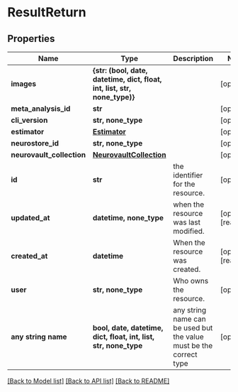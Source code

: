 # ResultReturn


## Properties
Name | Type | Description | Notes
------------ | ------------- | ------------- | -------------
**images** | **{str: (bool, date, datetime, dict, float, int, list, str, none_type)}** |  | [optional] 
**meta_analysis_id** | **str** |  | [optional] 
**cli_version** | **str, none_type** |  | [optional] 
**estimator** | [**Estimator**](Estimator.md) |  | [optional] 
**neurostore_id** | **str, none_type** |  | [optional] 
**neurovault_collection** | [**NeurovaultCollection**](NeurovaultCollection.md) |  | [optional] 
**id** | **str** | the identifier for the resource. | [optional] 
**updated_at** | **datetime, none_type** | when the resource was last modified. | [optional] [readonly] 
**created_at** | **datetime** | When the resource was created. | [optional] [readonly] 
**user** | **str, none_type** | Who owns the resource. | [optional] 
**any string name** | **bool, date, datetime, dict, float, int, list, str, none_type** | any string name can be used but the value must be the correct type | [optional]

[[Back to Model list]](../README.md#documentation-for-models) [[Back to API list]](../README.md#documentation-for-api-endpoints) [[Back to README]](../README.md)


